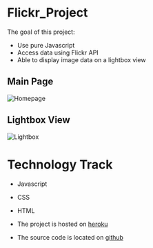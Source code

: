 # Flickr_Project
The goal of this project:
* Use pure Javascript
* Access data using Flickr API
* Able to display image data on a lightbox view

## Main Page
![Homepage](../homepage.png)

## Lightbox View
![Lightbox](../lightbox_sample.png)




# Technology Track
* Javascript
* CSS
* HTML

* The project is hosted on [heroku](https://radiant-ridge-3805.herokuapp.com/)
* The source code is located on [github](https://github.com/xyedagun/Flickr_Project)
